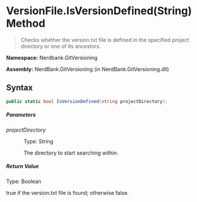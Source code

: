 # VersionFile.IsVersionDefined(String) Method
> Checks whether the version.txt file is defined in the specified project directory
            or one of its ancestors.

**Namespace:** Nerdbank.GitVersioning

**Assembly:** NerdBank.GitVersioning (in NerdBank.GitVersioning.dll)
## Syntax
~~~~csharp
public static bool IsVersionDefined(string projectDirectory);
~~~~
##### Parameters
*projectDirectory*

&nbsp;&nbsp;&nbsp;&nbsp;&nbsp;&nbsp;&nbsp;&nbsp;&nbsp;&nbsp;&nbsp;&nbsp;Type: String

&nbsp;&nbsp;&nbsp;&nbsp;&nbsp;&nbsp;&nbsp;&nbsp;&nbsp;&nbsp;&nbsp;&nbsp;The directory to start searching within.


##### Return Value
Type: Boolean

true if the version.txt file is found; otherwise false.

